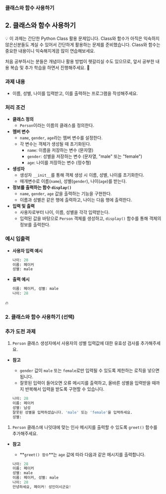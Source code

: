 ### 클래스와 함수 사용하기

## 2.  클래스와 함수 사용하기

<aside>
💡 이 과제는 간단한 Python Class 활용 문제입니다. 
Class와 함수가 아직은 익숙하지 않은신분들도 계실 수 있어서 간단하게 활용하는 문제를 준비했습니다. Class와 함수는 중요한 내용이니 익숙해지게끔 많이 연습해보세요.

처음 공부하시는 분들은 개념이나 활용 방법이 헷갈리실 수도 있으므로, 앞서 공부한 내용 복습 및 추가 학습을 하면서 진행해주세요. 🙉

</aside>

### **과제 내용**

- 이름, 성별, 나이를 입력받고, 이를 출력하는 프로그램을 작성해주세요.

### **처리 조건**

- **클래스 정의**
    - `Person`이라는 이름의 클래스를 정의한다.
- **멤버 변수**
    - `name`, `gender`, `age`라는 멤버 변수를 설정한다.
    - 각 변수는 객체가 생성될 때 초기화된다.
        - `name`: 이름을 저장하는 변수 (문자열)
        - `gender`: 성별을 저장하는 변수 (문자열, "male" 또는 "female")
        - `age`: 나이를 저장하는 변수 (정수형)
- **생성자**
    - 생성자 `__init__`를 통해 객체 생성 시 이름, 성별, 나이를 초기화한다.
    - 매개변수로 이름(`name`), 성별(`gender`), 나이(`age`)를 받는다.
- **정보를 출력하는 함수 `display()`**
    - `name`, `gender`, `age` 값을 출력하는 기능을 구현한다.
    - 이름과 성별은 같은 행에 출력하고, 나이는 다음 행에 출력한다.
- **입력 및 출력**
    - 사용자로부터 나이, 이름, 성별을 각각 입력받는다.
    - 입력된 값을 바탕으로 `Person` 객체를 생성하고, `display()` 함수를 통해 객체의 정보를 출력한다.

### 예시 입출력

- **사용자 입력 예시**
    
    ```python
    나이: 28
    이름: 페이커
    성별: male
    ```
    
- **출력 예시**
    
    ```python
    이름: 페이커, 성별: male
    나이: 28
    ```

    <aside>
🔥

### 2. 클래스와 함수 사용하기 (선택)

### **추가 도전 과제**

1. `Person` 클래스 생성자에서 사용자의 성별 입력값에 대한 유효성 검사를 추가해주세요.
- **참고**
    - `gender` 값이 `male` 또는 `female`로만 입력될 수 있도록 제한하는 로직을 넣으면 됩니다.
    - 잘못된 입력이 들어오면 오류 메시지를 출력하고, 올바른 성별을 입력받을 때까지 반복해서 입력을 받도록 구현할 수 있습니다.
    
    ```python
    나이: 28
    이름: 페이커
    성별: 남성
    잘못된 성별을 입력하셨습니다. 'male' 또는 'female'을 입력하세요.
    성별: 
    ```
    
1. `Person` 클래스에 나잇대에 맞는 인사 메시지를 출력할 수 있도록 `greet()` 함수를 추가해주세요.
- **참고**
    - **`greet() 함수`**는 `age` 값에 따라 다음과 같은 메시지를 출력합니다.
    
    ```python
    나이: 28
    이름: 페이커
    성별: male
    이름: 페이커, 성별: male
    나이: 28
    안녕하세요, 페이커! 성인이시군요!
    ```
    
</aside>
